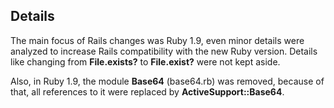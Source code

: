 ## Details

The main focus of Rails changes was Ruby 1.9, even minor details were analyzed to increase Rails compatibility with the new Ruby version. Details like changing from **File.exists?** to **File.exist?** were not kept aside.

Also, in Ruby 1.9, the module **Base64** (base64.rb) was removed, because of that, all references to it were replaced by **ActiveSupport::Base64**.

